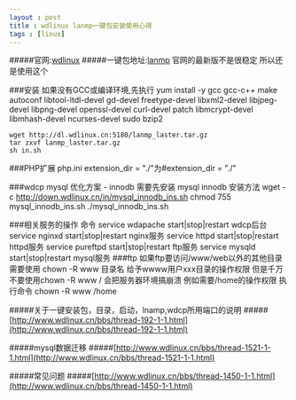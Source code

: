 ```yaml
---
layout : post
title : wdlinux lanmp一键包安装使用心得
tags : [linux]
---
```


#####官网:[wdlinux](http://www.wdlinux.cn)
#####一键包地址:[lanmp](http://www.wdlinux.cn/lanmp/) 官网的最新版不是很稳定 所以还是使用这个

###安装
	如果没有GCC或编译环境,先执行
	yum install -y gcc gcc-c++ make autoconf libtool-ltdl-devel gd-devel freetype-devel libxml2-devel libjpeg-devel libpng-devel openssl-devel curl-devel patch libmcrypt-devel libmhash-devel ncurses-devel sudo bzip2 

	wget http://dl.wdlinux.cn:5180/lanmp_laster.tar.gz
	tar zxvf lanmp_laster.tar.gz
	sh in.sh

###PHP扩展
	php.ini extension_dir = "./"为#extension_dir = "./"

###wdcp mysql 优化方案 - innodb
	需要先安装 mysql innodb
	安装方法
	wget -c http://down.wdlinux.cn/in/mysql_innodb_ins.sh
	chmod 755 mysql_innodb_ins.sh 
	./mysql_innodb_ins.sh
	
###相关服务的操作 命令
	service wdapache start|stop|restart  wdcp后台
	service nginxd start|stop|restart       nginx服务
	service httpd start|stop|restart         httpd服务
	service pureftpd start|stop|restart    ftp服务
	service mysqld start|stop|restart       mysql服务
###ftp
	如果ftp要访问/www/web以外的其他目录
	需要使用
	chown -R www 目录名
	给予wwww用户xxx目录的操作权限
	但是千万不要使用chown -R www / 会把服务器环境搞崩溃
	例如需要/home的操作权限 执行命令 chown -R www /home

#####关于一键安装包，目录，启动，lnamp,wdcp所用端口的说明
#####[http://www.wdlinux.cn/bbs/thread-192-1-1.html](http://www.wdlinux.cn/bbs/thread-192-1-1.html)

#####mysql数据迁移
#####[http://www.wdlinux.cn/bbs/thread-1521-1-1.html](http://www.wdlinux.cn/bbs/thread-1521-1-1.html)
	
#####常见问题
#####[http://www.wdlinux.cn/bbs/thread-1450-1-1.html](http://www.wdlinux.cn/bbs/thread-1450-1-1.html)



